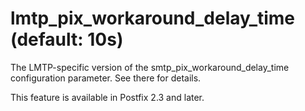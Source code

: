 # lmtp_pix_workaround_delay_time (default: 10s)
 The LMTP-specific version of the smtp\_pix\_workaround\_delay\_time
configuration parameter. See there for details. 


 This feature is available in Postfix 2.3 and later. 


